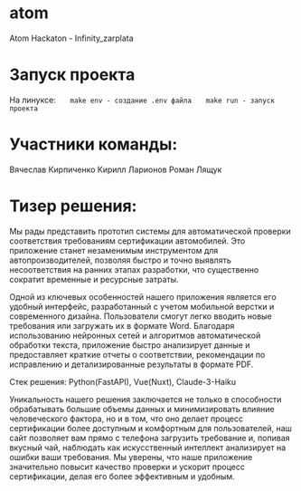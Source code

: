# atom

Atom Hackaton - Infinity_zarplata

# Запуск проекта

На линуксе:
`    make env - создание .env файла
   `
`    make run - запуск проекта
   `


# Участники команды:

Вячеслав Кирпиченко
Кирилл Ларионов
Роман Лящук

# Тизер решения:

Мы рады представить прототип системы для автоматической проверки соответствия требованиям сертификации автомобилей. Это приложение станет незаменимым инструментом для автопроизводителей, позволяя быстро и точно выявлять несоответствия на ранних этапах разработки, что существенно сократит временные и ресурсные затраты.

Одной из ключевых особенностей нашего приложения является его удобный интерфейс, разработанный с учетом мобильной верстки и современного дизайна. Пользователи смогут легко вводить новые требования или загружать их в формате Word. Благодаря использованию нейронных сетей и алгоритмов автоматической обработки текста, приложение быстро анализирует данные и предоставляет краткие отчеты о соответствии, рекомендации по исправлению и детализированные результаты в формате PDF.

Стек решения: Python(FastAPI), Vue(Nuxt), Claude-3-Haiku

Уникальность нашего решения заключается не только в способности обрабатывать большие объемы данных и минимизировать влияние человеческого фактора, но и в том, что оно делает процесс сертификации более доступным и комфортным для пользователей, наш сайт позволяет вам прямо с телефона загрузить требование и, попивая вкусный чай, наблюдать как искусственный интеллект анализирует на ошибки ваши требования. Мы уверены, что наше приложение значительно повысит качество проверки и ускорит процесс сертификации, делая его более эффективным и удобным.
